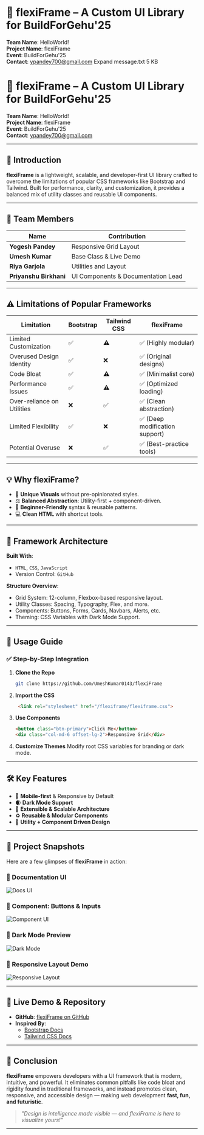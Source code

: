 # 🌟 flexiFrame – A Custom UI Library for BuildForGehu'25

**Team Name**: HelloWorld!  
**Project Name**: flexiFrame  
**Event**: BuildForGehu'25  
**Contact**: ypandey700@gmail.com
Expand
message.txt
5 KB
﻿
# 🌟 flexiFrame – A Custom UI Library for BuildForGehu'25

**Team Name**: HelloWorld!  
**Project Name**: flexiFrame  
**Event**: BuildForGehu'25  
**Contact**: ypandey700@gmail.com

---

## 🚀 Introduction

**flexiFrame** is a lightweight, scalable, and developer-first UI library crafted to overcome the limitations of popular CSS frameworks like Bootstrap and Tailwind. Built for performance, clarity, and customization, it provides a balanced mix of utility classes and reusable UI components.

---

## 👥 Team Members

| Name               | Contribution                             |
|--------------------|------------------------------------------|
| **Yogesh Pandey**  | Responsive Grid Layout                   |
| **Umesh Kumar**    | Base Class & Live Demo                   |
| **Riya Garjola**   | Utilities and Layout                     |
| **Priyanshu Birkhani** | UI Components & Documentation Lead |

---


## ⚠️ Limitations of Popular Frameworks

| Limitation               | Bootstrap | Tailwind CSS | flexiFrame |
|--------------------------|-----------|--------------|------------|
| Limited Customization    | ✅        | ⚠️           | ✅ (Highly modular) |
| Overused Design Identity | ✅        | ❌           | ✅ (Original designs) |
| Code Bloat               | ✅        | ⚠️           | ✅ (Minimalist core) |
| Performance Issues       | ✅        | ⚠️           | ✅ (Optimized loading) |
| Over-reliance on Utilities| ❌       | ✅           | ✅ (Clean abstraction) |
| Limited Flexibility      | ✅        | ❌           | ✅ (Deep modification support) |
| Potential Overuse        | ❌        | ✅           | ✅ (Best-practice tools) |

---

## 💡 Why flexiFrame?

- 🎨 **Unique Visuals** without pre-opinionated styles.
- ⚖️ **Balanced Abstraction**: Utility-first + component-driven.
- 🧠 **Beginner-Friendly** syntax & reusable patterns.
- 💻 **Clean HTML** with shortcut tools.


---

## 🔩 Framework Architecture

**Built With**:
- `HTML`, `CSS`, `JavaScript`
- Version Control: `GitHub`

**Structure Overview**:
- Grid System: 12-column, Flexbox-based responsive layout.
- Utility Classes: Spacing, Typography, Flex, and more.
- Components: Buttons, Forms, Cards, Navbars, Alerts, etc.
- Theming: CSS Variables with Dark Mode Support.

---

## 📐 Usage Guide

### ✅ Step-by-Step Integration

1. **Clone the Repo**  
   ```bash
   git clone https://github.com/UmeshKumar0143/flexiFrame
   ```

2. **Import the CSS**
   ```html
    <link rel="stylesheet" href="/flexiframe/flexiframe.css">
   ```

3. **Use Components**
   ```html
   <button class="btn-primary">Click Me</button>
   <div class="col-md-6 offset-lg-2">Responsive Grid</div>
   ```

4. **Customize Themes**
   Modify root CSS variables for branding or dark mode.

---

## 🛠️ Key Features

- 📱 **Mobile-first** & Responsive by Default
- 🌒 **Dark Mode Support**
- 🔧 **Extensible & Scalable Architecture**
- ♻️ **Reusable & Modular Components**
- 🧩 **Utility + Component Driven Design**

---
## 📸 Project Snapshots

Here are a few glimpses of **flexiFrame** in action:

### 📘 Documentation UI
![Docs UI](./Images/docs-ui.png)

### 🧱 Component: Buttons & Inputs
![Component UI](./Images/component-ui-1.png)

### 🌙 Dark Mode Preview
![Dark Mode](./Images/component-dark-mode.png)

### 📱 Responsive Layout Demo
![Responsive Layout](./Images/responsive-layout.png)


---

## 🔗 Live Demo & Repository

- **GitHub**: [flexiFrame on GitHub](https://github.com/UmeshKumar0143/flexiFrame)
- **Inspired By**:
  - [Bootstrap Docs](https://getbootstrap.com/docs/5.0/getting-started/introduction/)
  - [Tailwind CSS Docs](https://tailwindcss.com/docs/installation)

---

## 🧾 Conclusion

**flexiFrame** empowers developers with a UI framework that is modern, intuitive, and powerful. It eliminates common pitfalls like code bloat and rigidity found in traditional frameworks, and instead promotes clean, responsive, and accessible design — making web development **fast, fun, and futuristic**.

> _"Design is intelligence made visible — and flexiFrame is here to visualize yours!"_

---


